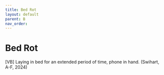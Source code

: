 ```yaml
---
title: Bed Rot
layout: default
parent: B
nav_order:
---
```


# Bed Rot

[VB] Laying in bed for an extended period of time, phone in hand. (Swihart, A-F, 2024)

